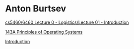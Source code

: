 # Anton Burtsev

[cs5460/6460 Lecture 0 - Logistics/Lecture 01 - Introduction](https://www.youtube.com/watch?v=iOFmirsqC1o&list=PLsoEMNGAqtDPaLGSJjq8vSHLRls3SaQ9R)

[143A Principles of Operating Systems](https://www.ics.uci.edu/~aburtsev/143A/)

[Introduction](Anton%20Burtsev%20e1a3aab608d64d7eb23c8722addae11e/Introduction%2005752524b54d44e69a2df82fbd4661a6.md)